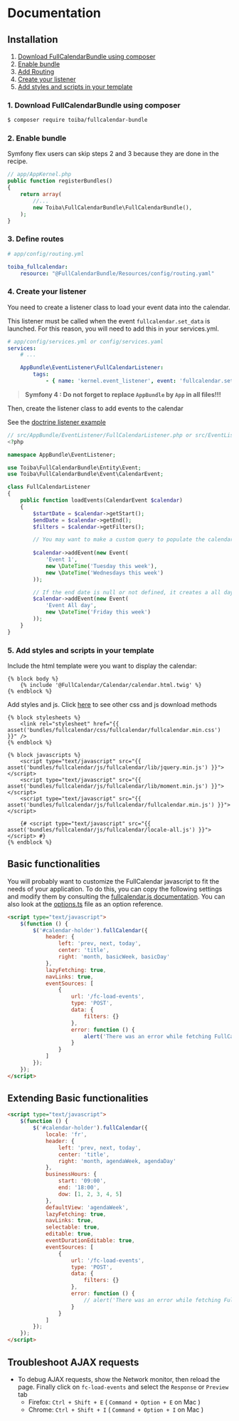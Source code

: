 # Documentation

## Installation

1. [Download FullCalendarBundle using composer](#1-download-fullcalendarbundle-using-composer)
2. [Enable bundle](#2-enable-bundle)
3. [Add Routing](#3-define-routes)
4. [Create your listener](#4-create-your-listener)
5. [Add styles and scripts in your template](#5-add-styles-and-scripts-in-your-template)

### 1. Download FullCalendarBundle using composer

```sh
$ composer require toiba/fullcalendar-bundle
```

### 2. Enable bundle

Symfony flex users can skip steps 2 and 3 because they are done in the recipe.
```php
// app/AppKernel.php
public function registerBundles()
{
    return array(
        //...
        new Toiba\FullCalendarBundle\FullCalendarBundle(),
    );
}
```

### 3. Define routes

```yaml
# app/config/routing.yml

toiba_fullcalendar:
    resource: "@FullCalendarBundle/Resources/config/routing.yaml"
```

### 4. Create your listener
You need to create a listener class to load your event data into the calendar.

This listener must be called when the event `fullcalendar.set_data` is launched. For this reason, you will need to add this in your services.yml.
```yaml
# app/config/services.yml or config/services.yaml
services:
    # ...

    AppBundle\EventListener\FullCalendarListener:
        tags:
            - { name: 'kernel.event_listener', event: 'fullcalendar.set_data', method: loadEvents }
```
> **Symfony 4 : Do not forget to replace `AppBundle` by `App` in all files!!!**

Then, create the listener class to add events to the calendar

See the [doctrine listener example](doctrine-listener.md)

```php
// src/AppBundle/EventListener/FullCalendarListener.php or src/EventListener/FullCalendarListener.php
<?php

namespace AppBundle\EventListener;

use Toiba\FullCalendarBundle\Entity\Event;
use Toiba\FullCalendarBundle\Event\CalendarEvent;

class FullCalendarListener
{
    public function loadEvents(CalendarEvent $calendar)
    {
        $startDate = $calendar->getStart();
        $endDate = $calendar->getEnd();
        $filters = $calendar->getFilters();

        // You may want to make a custom query to populate the calendar
        
        $calendar->addEvent(new Event(
            'Event 1',
            new \DateTime('Tuesday this week'),
            new \DateTime('Wednesdays this week')
        ));

        // If the end date is null or not defined, it creates a all day event
        $calendar->addEvent(new Event(
            'Event All day',
            new \DateTime('Friday this week')
        ));
    }
}
```

### 5. Add styles and scripts in your template

Include the html template were you want to display the calendar:

```twig
{% block body %}
    {% include '@FullCalendar/Calendar/calendar.html.twig' %}
{% endblock %}
```

Add styles and js. Click [here](https://fullcalendar.io/download) to see other css and js download methods

```twig
{% block stylesheets %}
    <link rel="stylesheet" href="{{ asset('bundles/fullcalendar/css/fullcalendar/fullcalendar.min.css') }}" />
{% endblock %}

{% block javascripts %}
    <script type="text/javascript" src="{{ asset('bundles/fullcalendar/js/fullcalendar/lib/jquery.min.js') }}"></script>
    <script type="text/javascript" src="{{ asset('bundles/fullcalendar/js/fullcalendar/lib/moment.min.js') }}"></script>
    <script type="text/javascript" src="{{ asset('bundles/fullcalendar/js/fullcalendar/fullcalendar.min.js') }}"></script>
    
    {# <script type="text/javascript" src="{{ asset('bundles/fullcalendar/js/fullcalendar/locale-all.js') }}"></script> #}
{% endblock %}
```

## Basic functionalities

You will probably want to customize the FullCalendar javascript to fit the needs of your application. 
To do this, you can copy the following settings and modify them by consulting the [fullcalendar.js documentation](https://fullcalendar.io/docs). You can also look at the [options.ts](https://github.com/fullcalendar/fullcalendar/blob/master/src/options.ts) file as an option reference.
```html
<script type="text/javascript">
    $(function () {
        $('#calendar-holder').fullCalendar({
            header: {
                left: 'prev, next, today',
                center: 'title',
                right: 'month, basicWeek, basicDay'
            },
            lazyFetching: true,
            navLinks: true,
            eventSources: [
                {
                    url: '/fc-load-events',
                    type: 'POST',
                    data: {
                        filters: {}
                    },
                    error: function () {
                        alert('There was an error while fetching FullCalendar!');
                    }
                }
            ]
        });
    });
</script>
```

## Extending Basic functionalities

```html
<script type="text/javascript">
    $(function () {
        $('#calendar-holder').fullCalendar({
            locale: 'fr',
            header: {
                left: 'prev, next, today',
                center: 'title',
                right: 'month, agendaWeek, agendaDay'
            },
            businessHours: {
                start: '09:00',
                end: '18:00',
                dow: [1, 2, 3, 4, 5]
            },
            defaultView: 'agendaWeek', 
            lazyFetching: true,
            navLinks: true,
            selectable: true,
            editable: true,
            eventDurationEditable: true,
            eventSources: [
                {
                    url: '/fc-load-events',
                    type: 'POST',
                    data: {
                        filters: {}
                    },
                    error: function () {
                        // alert('There was an error while fetching FullCalendar!');
                    }
                }
            ]
        });
    });
</script>
```

## Troubleshoot AJAX requests

* To debug AJAX requests, show the Network monitor, then reload the page. Finally click on `fc-load-events` and select the `Response` or `Preview` tab
    - Firefox: `Ctrl + Shift + E` ( `Command + Option + E` on Mac )
    - Chrome: `Ctrl + Shift + I` ( `Command + Option + I` on Mac )
